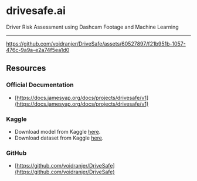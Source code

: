 # drivesafe.ai

Driver Risk Assessment using Dashcam Footage and Machine Learning

---

https://github.com/voidranjer/DriveSafe/assets/60527897/f21b951b-1057-476c-9a9a-e2a74f5ea1d0

## Resources

### Official Documentation

- [https://docs.jamesyap.org/docs/projects/drivesafe/v1](https://docs.jamesyap.org/docs/projects/drivesafe/v1)

### Kaggle

- Download model from Kaggle [here](https://www.kaggle.com/models/voidranjer/drivesafe).
- Download dataset from Kaggle [here](https://www.kaggle.com/datasets/voidranjer/drivesafe).

### GitHub

- [https://github.com/voidranjer/DriveSafe](https://github.com/voidranjer/DriveSafe)


